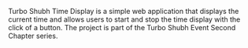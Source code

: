 Turbo Shubh Time Display is a simple web application that displays the current time and allows users to start and stop the time display with the click of a button. The project is part of the Turbo Shubh Event Second Chapter series.